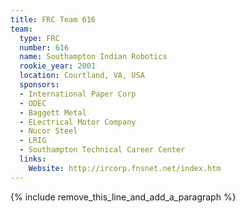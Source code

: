 ```yaml
---
title: FRC Team 616
team:
  type: FRC
  number: 616
  name: Southampton Indian Robotics
  rookie_year: 2001
  location: Courtland, VA, USA
  sponsors:
  - International Paper Corp
  - ODEC
  - Baggett Metal
  - ELectrical Motor Company
  - Nucor Steel
  - LRIG
  - Southampton Technical Career Center
  links:
    Website: http://ircorp.fnsnet.net/index.htm
---
```


{% include remove_this_line_and_add_a_paragraph %}